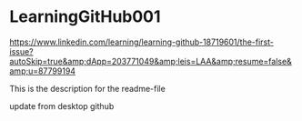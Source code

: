 # LearningGitHub001
https://www.linkedin.com/learning/learning-github-18719601/the-first-issue?autoSkip=true&amp;dApp=203771049&amp;leis=LAA&amp;resume=false&amp;u=87799194

This is the description for the readme-file

update from desktop github